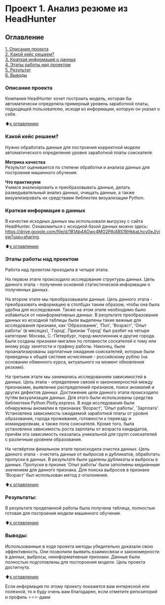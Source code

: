 # Проект 1. Анализ резюме из HeadHunter

## Оглавление  
[1. Описание проекта](README.md#Описание-проекта)  
[2. Какой кейс решаем?](README.md#Какой-кейс-решаем)  
[3. Краткая информация о данных](README.md#Краткая-информация-о-данных)  
[4. Этапы работы над проектом](README.md#Этапы-работы-над-проектом)  
[5. Результат](README.md#Результат)    
[6. Выводы](README.md#Выводы) 

### Описание проекта    
Компания HeadHunter хочет построить модель, которая бы автоматически определяла примерный уровень заработной платы, подходящей пользователю, исходя из информации, которую он указал о себе.

:arrow_up:[к оглавлению](README.md#Оглавление)


### Какой кейс решаем?    
Нужно обработать данные для построения корректной модели автоматического определения уровня заработной платы соискателя.

**Метрика качества**     
Результат оценивается по степени обработки и анализа данных для построения машинного обучения.

**Что практикуем**     
Учимся анализировать и преобразовывать данные, делать разведывательный анализ данных, очищать данные, а также визуализировать их средствами библиотек визуализации Python.


### Краткая информация о данных
В качестве исходных данных мы использовали выгрузку с сайта HeadHunter. Ознакомиться с исходной базой данных можно здесь: https://drive.google.com/file/d/1B1Ab4AOwc4MO2PAi4BS18HkkaLhcy0eJ/view?usp=sharing.
  
:arrow_up:[к оглавлению](README.md#Оглавление)


### Этапы работы над проектом  
Работа над проектом проходила в четыре этапа.

На первом этапе происходило исследование структуры данных. Цель данного этапа - получение основной статистической информации о полученных данных.

На втором этапе мы преобразовывали данные. Цель данного этапа - преобразовать информацию в столбцах таким образом, чтобы она была удобна для исследования. Также на этом этапе необходимо было избавиться от неинформативных данных. В результате преобразования данных из исходной таблицы были выделены такие важные для исследования признаки, как 'Образование', 'Пол', 'Возраст', 'Опыт работы' (в месяцах), 'Город'. Признак 'Город' был разбит на четыре категории: Москва, С.-Петербург, город-миллионник и другие города. Были созданы признаки-мигалки по готовности соскателей к тому или иному роду занятости и графику работы. Наконец, были проанализированы зарплатные ожидания соискателей, которые были приведены к общей системе исчисления - российскому рублю (на основании обменного курса, актуального на момент обновления резюме).

На третьем этапе мы занимались исследованием зависимостей в данных. Цель этапа - определение связей и закономерностей между признаками, выявление распределений признаков, поиск аномалий и других дефектов данных. Достижение цели данного этапа происходило путём визуализации данных. Для этого были использованы средства библиотеки Python Plotly.express. В ходе исследования были обнаружены аномалии в признаках 'Возраст', 'Опыт работы', 'Зарплата'. Установлена зависимость ожидаемой заработной платы от уровня образования, города проживания, готовности к переезду и командировкам, а также пола соискателя. Кроме того, была установлена зависимость роста зарплаты от возраста кандидатов, причём эта зависимость оказалась уникальной для групп соискателей с различным уровнем образования.

На четвёртом финальном этапе происходила очистка данных. Цель данного этапа - очистить данные от выбросов и дубликатов, обработать пропуски в данных. В результате были удалены дубликаты и выбросы в данных. Пропуски в признке 'Опыт работы' были заполнены медианным значением для данного признака. Для поиска выбросов в признаке 'Возраст' был использован метод z-отклонения.

:arrow_up:[к оглавлению](README.md#Оглавление)


### Результаты:  
В результате проделанной работы была получена таблица, полностью готовая для построения модели машинного обучения.

:arrow_up:[к оглавлению](README.md#Оглавление)


### Выводы:  
Использованные в ходе проекта методы убедительно доказали свою эффективность. Они позволили выявить взаимосвязи и закономерности в данных, выбросы, неинформативные признаки. Данные были полностью подготовлены для постороения модели. Цель проекта достигнута.

:arrow_up:[к оглавлению](.README.md#Оглавление)


Если информация по этому проекту покажется вам интересной или полезной, то я буду очень вам благодарен, если отметите репозиторий и профиль ⭐️⭐️⭐️-дами
